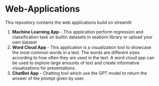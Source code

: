 # Web-Applications
This repository contains the web applications build on streamlit
1. **Machine Learning App** - This application perform regression and classification task on builtin datasets in seaborn library or upload your own dataset
2. **Word Cloud App** - This application is a visualization tool to showcase the most common words in a text. The words are different sizes according to how often they are used in the text. A word cloud app can be used to explore large amounts of text and create informative visualizations for presentations.
3. **ChatBot App** - Chatting tool which use the GPT model to return the answer of the prompt given by user.
